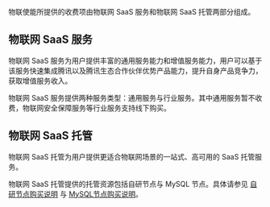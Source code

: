 物联使能所提供的收费项由物联网 SaaS 服务和物联网 SaaS 托管两部分组成。

## 物联网 SaaS 服务

物联网 SaaS 服务为用户提供丰富的通用服务能力和增值服务能力，用户可以基于该服务快速集成腾讯以及腾讯生态合作伙伴优势产品能力，提升自身产品竞争力，获取增值服务收入。

物联网 SaaS 服务提供两种服务类型：通用服务与行业服务。其中通用服务暂不收费，物联网安全保障服务等行业服务支持线下购买。

## 物联网 SaaS 托管

物联网 SaaS 托管为用户提供更适合物联网场景的一站式、高可用的 SaaS 托管服务。

物联网 SaaS 托管提供的托管资源包括自研节点与 MySQL 节点。具体请参见 [自研节点购买说明](https://cloud.tencent.com/document/product/1465/61963) 与 [MySQL节点购买说明](https://cloud.tencent.com/document/product/1465/61962)。

